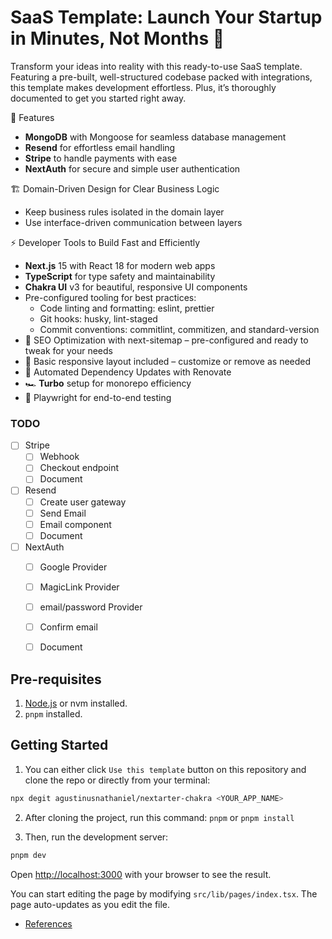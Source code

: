 # SaaS Template: Launch Your Startup in Minutes, Not Months 🚀

Transform your ideas into reality with this ready-to-use SaaS template. Featuring a pre-built, well-structured codebase packed with integrations, this template makes development effortless. Plus, it’s thoroughly documented to get you started right away.

🌟 Features
- **MongoDB** with Mongoose for seamless database management
- **Resend** for effortless email handling
- **Stripe** to handle payments with ease
- **NextAuth** for secure and simple user authentication

🏗️ Domain-Driven Design for Clear Business Logic
- Keep business rules isolated in the domain layer
- Use interface-driven communication between layers

⚡ Developer Tools to Build Fast and Efficiently
- **Next.js** 15 with React 18 for modern web apps
- **TypeScript** for type safety and maintainability
- **Chakra UI** v3 for beautiful, responsive UI components
- Pre-configured tooling for best practices:
    - Code linting and formatting: eslint, prettier
    - Git hooks: husky, lint-staged
    - Commit conventions: commitlint, commitizen, and standard-version
- 🔎 SEO Optimization with next-sitemap – pre-configured and ready to tweak for your needs
- 🎨 Basic responsive layout included – customize or remove as needed
- 🤖 Automated Dependency Updates with Renovate
- 🏎️ **Turbo** setup for monorepo efficiency
- 🧪 Playwright for end-to-end testing

### TODO
- [ ] Stripe
  - [ ] Webhook
  - [ ] Checkout endpoint
  - [ ] Document
- [ ] Resend
  - [ ] Create user gateway
  - [ ] Send Email
  - [ ] Email component
  - [ ] Document
- [ ] NextAuth
  - [ ] Google Provider
  - [ ] MagicLink Provider
  - [ ] email/password Provider
  - [ ] Confirm email
  - [ ] Document


## Pre-requisites

1. [Node.js](https://nodejs.org/en/) or nvm installed.
2. `pnpm` installed.

## Getting Started

1. You can either click `Use this template` button on this repository and clone the repo or directly from your terminal:

```bash
npx degit agustinusnathaniel/nextarter-chakra <YOUR_APP_NAME>
```

2. After cloning the project, run this command: `pnpm` or `pnpm install`

3. Then, run the development server:

```bash
pnpm dev
```

Open [http://localhost:3000](http://localhost:3000) with your browser to see the result.

You can start editing the page by modifying `src/lib/pages/index.tsx`. The page auto-updates as you edit the file.

- [References](/references.md)
